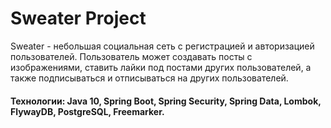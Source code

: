 # Sweater Project 
Sweater - небольшая социальная сеть с регистрацией и авторизацией пользователей. Пользователь может создавать посты с изображениями, ставить лайки под постами других пользователей, а также подписываться и отписываться на других пользователей. 
#### Технологии: Java 10, Spring Boot, Spring Security, Spring Data, Lombok, FlywayDB, PostgreSQL, Freemarker.
